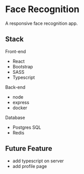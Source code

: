 # Face Recognition

A responsive face recognition app.

## Stack

Front-end

- React
- Bootstrap
- SASS
- Typescript

Back-end

- node
- express
- docker

Database

- Postgres SQL
- Redis

## Future Feature

- add typescript on server
- add profile page
